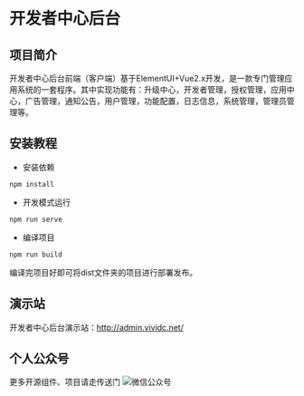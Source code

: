 # 开发者中心后台
## 项目简介
开发者中心后台前端（客户端）基于ElementUI+Vue2.x开发，是一款专门管理应用系统的一套程序。其中实现功能有：升级中心，开发者管理，授权管理，应用中心，广告管理，通知公告，用户管理，功能配置，日志信息，系统管理，管理员管理等。

## 安装教程
- 安装依赖 
```
npm install
```

- 开发模式运行
```
npm run serve
```

- 编译项目
```
npm run build
```
编译完项目好即可将dist文件夹的项目进行部署发布。

## 演示站
开发者中心后台演示站：http://admin.vividc.net/

## 个人公众号
更多开源组件、项目请走传送门
![微信公众号](https://www.yundaohang.net/tuoguan/wx.png "个人公众号")
